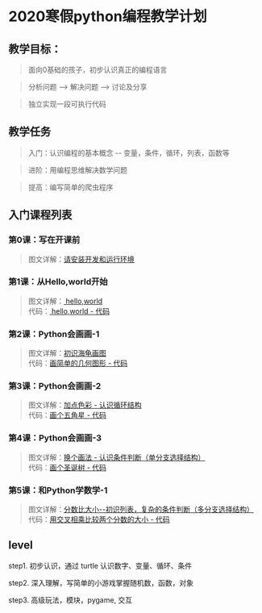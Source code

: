 # 2020寒假python编程教学计划

## 教学目标：
> 面向0基础的孩子，初步认识真正的编程语言

> 分析问题 --> 解决问题 --> 讨论及分享

> 独立实现一段可执行代码

## 教学任务

> 入门：认识编程的基本概念 -- 变量，条件，循环，列表，函数等

> 进阶：用编程思维解决数学问题

> 提高：编写简单的爬虫程序 


## 入门课程列表

### 第0课：写在开课前
> 图文详解：[请安装开发和运行环境](lesson0.md)  

### 第1课：从Hello,world开始
> 图文详解：[ hello,world  ](lesson1.md)  
> 代码：[ hello,world - 代码 ](helloworld.py) 

### 第2课：Python会画画-1
> 图文详解：[初识海龟画图](lesson2.md)  
> 代码：[画简单的几何图形 - 代码](turtle_draw.py) 

### 第3课：Python会画画-2
> 图文详解：[加点色彩 - 认识循环结构](lesson3.md)  
> 代码：[画个五角星 - 代码](turtle_star.py)

### 第4课：Python会画画-3
> 图文详解：[换个画法 - 认识条件判断（单分支选择结构）](lesson4.md)  
> 代码：[画个圣诞树 - 代码](turtle_chrismas.py)

### 第5课：和Python学数学-1
> 图文详解：[分数比大小--初识列表，复杂的条件判断（多分支选择结构）](lesson5.md)  
> 代码：[用交叉相乘比较两个分数的大小 - 代码](fenshu.py)




## level
step1. 初步认识，通过 turtle 认识数字、变量、循环、条件

step2. 深入理解，写简单的小游戏掌握随机数，函数，对象

step3. 高级玩法，模块，pygame, 交互